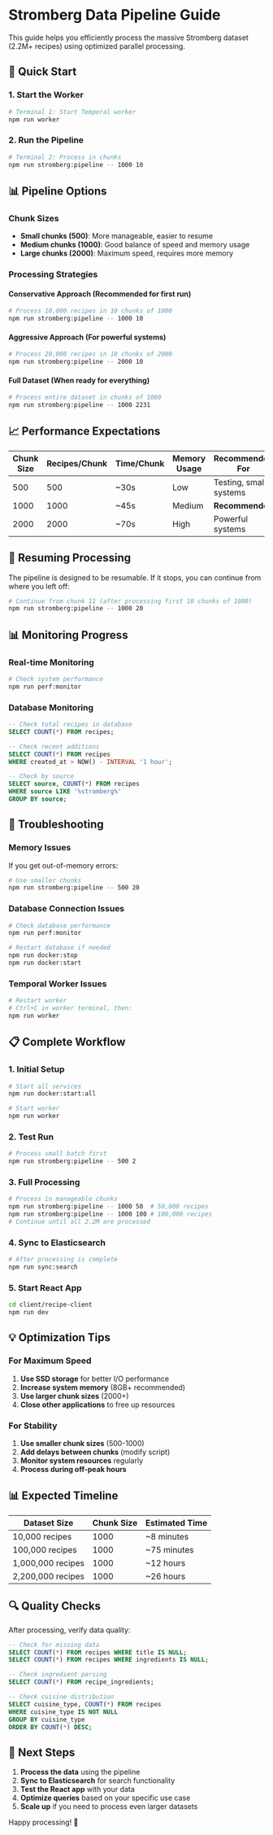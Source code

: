 # Stromberg Data Pipeline Guide

This guide helps you efficiently process the massive Stromberg dataset (2.2M+ recipes) using optimized parallel processing.

## 🚀 Quick Start

### 1. Start the Worker
```bash
# Terminal 1: Start Temporal worker
npm run worker
```

### 2. Run the Pipeline
```bash
# Terminal 2: Process in chunks
npm run stromberg:pipeline -- 1000 10
```

## 📊 Pipeline Options

### Chunk Sizes
- **Small chunks (500)**: More manageable, easier to resume
- **Medium chunks (1000)**: Good balance of speed and memory usage
- **Large chunks (2000)**: Maximum speed, requires more memory

### Processing Strategies

#### **Conservative Approach** (Recommended for first run)
```bash
# Process 10,000 recipes in 10 chunks of 1000
npm run stromberg:pipeline -- 1000 10
```

#### **Aggressive Approach** (For powerful systems)
```bash
# Process 20,000 recipes in 10 chunks of 2000
npm run stromberg:pipeline -- 2000 10
```

#### **Full Dataset** (When ready for everything)
```bash
# Process entire dataset in chunks of 1000
npm run stromberg:pipeline -- 1000 2231
```

## 📈 Performance Expectations

| Chunk Size | Recipes/Chunk | Time/Chunk | Memory Usage | Recommended For |
|------------|---------------|------------|--------------|-----------------|
| 500        | 500          | ~30s       | Low          | Testing, small systems |
| 1000       | 1000         | ~45s       | Medium       | **Recommended** |
| 2000       | 2000         | ~70s       | High         | Powerful systems |

## 🔄 Resuming Processing

The pipeline is designed to be resumable. If it stops, you can continue from where you left off:

```bash
# Continue from chunk 11 (after processing first 10 chunks of 1000)
npm run stromberg:pipeline -- 1000 20
```

## 📊 Monitoring Progress

### Real-time Monitoring
```bash
# Check system performance
npm run perf:monitor
```

### Database Monitoring
```sql
-- Check total recipes in database
SELECT COUNT(*) FROM recipes;

-- Check recent additions
SELECT COUNT(*) FROM recipes 
WHERE created_at > NOW() - INTERVAL '1 hour';

-- Check by source
SELECT source, COUNT(*) FROM recipes 
WHERE source LIKE '%stromberg%' 
GROUP BY source;
```

## 🚨 Troubleshooting

### Memory Issues
If you get out-of-memory errors:
```bash
# Use smaller chunks
npm run stromberg:pipeline -- 500 20
```

### Database Connection Issues
```bash
# Check database performance
npm run perf:monitor

# Restart database if needed
npm run docker:stop
npm run docker:start
```

### Temporal Worker Issues
```bash
# Restart worker
# Ctrl+C in worker terminal, then:
npm run worker
```

## 📋 Complete Workflow

### 1. Initial Setup
```bash
# Start all services
npm run docker:start:all

# Start worker
npm run worker
```

### 2. Test Run
```bash
# Process small batch first
npm run stromberg:pipeline -- 500 2
```

### 3. Full Processing
```bash
# Process in manageable chunks
npm run stromberg:pipeline -- 1000 50  # 50,000 recipes
npm run stromberg:pipeline -- 1000 100 # 100,000 recipes
# Continue until all 2.2M are processed
```

### 4. Sync to Elasticsearch
```bash
# After processing is complete
npm run sync:search
```

### 5. Start React App
```bash
cd client/recipe-client
npm run dev
```

## 💡 Optimization Tips

### For Maximum Speed
1. **Use SSD storage** for better I/O performance
2. **Increase system memory** (8GB+ recommended)
3. **Use larger chunk sizes** (2000+)
4. **Close other applications** to free up resources

### For Stability
1. **Use smaller chunk sizes** (500-1000)
2. **Add delays between chunks** (modify script)
3. **Monitor system resources** regularly
4. **Process during off-peak hours**

## 📊 Expected Timeline

| Dataset Size | Chunk Size | Estimated Time |
|--------------|------------|----------------|
| 10,000 recipes | 1000 | ~8 minutes |
| 100,000 recipes | 1000 | ~75 minutes |
| 1,000,000 recipes | 1000 | ~12 hours |
| 2,200,000 recipes | 1000 | ~26 hours |

## 🔍 Quality Checks

After processing, verify data quality:

```sql
-- Check for missing data
SELECT COUNT(*) FROM recipes WHERE title IS NULL;
SELECT COUNT(*) FROM recipes WHERE ingredients IS NULL;

-- Check ingredient parsing
SELECT COUNT(*) FROM recipe_ingredients;

-- Check cuisine distribution
SELECT cuisine_type, COUNT(*) FROM recipes 
WHERE cuisine_type IS NOT NULL 
GROUP BY cuisine_type 
ORDER BY COUNT(*) DESC;
```

## 🚀 Next Steps

1. **Process the data** using the pipeline
2. **Sync to Elasticsearch** for search functionality
3. **Test the React app** with your data
4. **Optimize queries** based on your specific use case
5. **Scale up** if you need to process even larger datasets

Happy processing! 🎉
